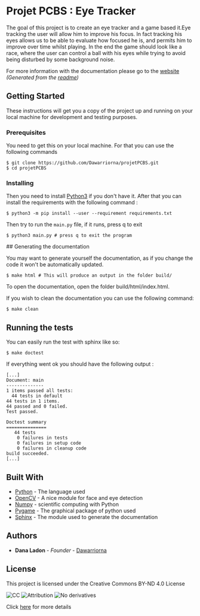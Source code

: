 # Projet PCBS : Eye Tracker

The goal of this project is to create an eye tracker and a game based it.Eye tracking the user will allow him to improve his focus. In fact tracking his eyes allows us to be able to evaluate 
how focused he is, and permits him to improve over time whilst playing.
In the end the game should look like a race, where the user can control a ball with his eyes while trying to avoid being disturbed by some background noise.

For more information with the documentation please go to the [website](https://dawarriorna.github.io/PCBS_EyeTracker/) _(Generated from the [readme](README.md))_

## Getting Started

These instructions will get you a copy of the project up and running on your local machine for development and testing purposes.

### Prerequisites

You need to get this on your local machine. For that you can use the following commands

```
$ git clone https://github.com/Dawarriorna/projetPCBS.git
$ cd projetPCBS
```

### Installing

Then you need to install [Python3](https://www.python.org/downloads/) if you don't have it. After that you can install the requirements with the following command :

```shell
$ python3 -m pip install --user --requirement requirements.txt
```

Then try to run the `main.py` file, if it runs, press q to exit
```shell
$ python3 main.py # press q to exit the program
```

## Generating the documentation

You may want to generate yourself the documentation, as if you change the code it won't be automatically updated.

```shell
$ make html # This will produce an output in the folder build/
```

To open the documentation, open the folder build/html/index.html.

If you wish to clean the documentation you can use the following command:

```shell
$ make clean
```

## Running the tests

You can easily run the test with sphinx like so:

```shell
$ make doctest
```

If everything went ok you should have the following output :
```text
[...]
Document: main
--------------
1 items passed all tests:
  44 tests in default
44 tests in 1 items.
44 passed and 0 failed.
Test passed.

Doctest summary
===============
   44 tests
    0 failures in tests
    0 failures in setup code
    0 failures in cleanup code
build succeeded.
[...]

```

## Built With

* [Python](https://www.python.org/downloads/) - The language used
* [OpenCV](https://opencv-python-tutroals.readthedocs.io/en/latest/py_tutorials/py_tutorials.html) - A nice module for face and eye detection
* [Numpy](https://numpy.org/doc/1.17/) - scientific computing with Python
* [Pygame](https://www.pygame.org/docs/) - The graphical package of python used
* [Sphinx](http://www.sphinx-doc.org/en/master/) - The module used to generate the documentation

## Authors

* **Dana Ladon** - *Founder* - [Dawarriorna](https://github.com/Dawarriorna)

## License

This project is licensed under the Creative Commons BY-ND 4.0 License

![CC](https://creativecommons.org/images/deed/cc_icon_white_x2.png) ![Attribution](https://creativecommons.org/images/deed/attribution_icon_white_x2.png) ![No derivatives](https://creativecommons.org/images/deed/nd_white_x2.png)

Click [here](https://creativecommons.org/licenses/by-nd/4.0/) for more details
